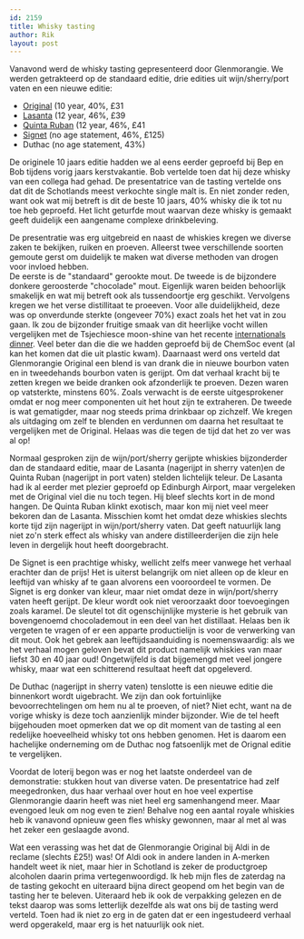 ```yaml
---
id: 2159
title: Whisky tasting
author: Rik
layout: post
---
```

Vanavond werd de whisky tasting gepresenteerd door Glenmorangie. We werden getrakteerd op de standaard editie, drie edities uit wijn/sherry/port vaten en een nieuwe editie:

  * [Original][1] (10 year, 40%, £31
  * [Lasanta][2] (12 year, 46%, £39
  * [Quinta Ruban][3] (12 year, 46%, £41
  * [Signet][4] (no age statement, 46%, £125)
  * Duthac (no age statement, 43%)

De originele 10 jaars editie hadden we al eens eerder geproefd bij Bep en Bob tijdens vorig jaars kerstvakantie. Bob vertelde toen dat hij deze whisky van een collega had gehad. De presentatrice van de tasting vertelde ons dat dit de Schotlands meest verkochte single malt is. En niet zonder reden, want ook wat mij betreft is dit de beste 10 jaars, 40% whisky die ik tot nu toe heb geproefd. Het licht geturfde mout waarvan deze whisky is gemaakt geeft duidelijk een aangename complexe drinkbeleving. 

De presentratie was erg uitgebreid en naast de whiskies kregen we diverse zaken te bekijken, ruiken en proeven. Alleerst twee verschillende soorten gemoute gerst om duidelijk te maken wat diverse methoden van drogen voor invloed hebben.  
De eerste is de "standaard" gerookte mout. De tweede is de bijzondere donkere geroosterde "chocolade" mout. Eigenlijk waren beiden behoorlijk smakelijk en wat mij betreft ook als tussendoortje erg geschikt. Vervolgens kregen we het verse distillitaat te proeeven. Voor alle duidelijkheid, deze was op onverdunde sterkte (ongeveer 70%) exact zoals het het vat in zou gaan. Ik zou de bijzonder fruitige smaak van dit heerlijke vocht willen vergelijken met de Tsjechiesce moon-shine van het recente [internationals dinner][5]. Veel beter dan die die we hadden geproefd bij de ChemSoc event (al kan het komen dat die uit plastic kwam). Daarnaast werd ons verteld dat Glenmorangie Original een blend is van drank die in nieuwe bourbon vaten en in tweedehands bourbon vaten is gerijpt. Om dat verhaal kracht bij te zetten kregen we beide dranken ook afzonderlijk te proeven. Dezen waren op vatsterkte, minstens 60%. Zoals verwacht is de eerste uitgesprokener omdat er nog meer componenten uit het hout zijn te extraheren. De tweede is wat gematigder, maar nog steeds prima drinkbaar op zichzelf. We kregen als uitdaging om zelf te blenden en verdunnen om daarna het resultaat te vergelijken met de Original. Helaas was die tegen de tijd dat het zo ver was al op!

Normaal gesproken zijn de wijn/port/sherry gerijpte whiskies bijzonderder dan de standaard editie, maar de Lasanta (nagerijpt in sherry vaten)en de Quinta Ruban (nagerijpt in port vaten) stelden lichtelijk teleur. De Lasanta had ik al eerder met plezier geproefd op Edinburgh Airport, maar vergeleken met de Original viel die nu toch tegen. Hij bleef slechts kort in de mond hangen. De Quinta Ruban klinkt exotisch, maar kon mij niet veel meer bekoren dan de Lasanta. Misschien komt het omdat deze whiskies slechts korte tijd zijn nagerijpt in wijn/port/sherry vaten. Dat geeft natuurlijk lang niet zo'n sterk effect als whisky van andere distilleerderijen die zijn hele leven in dergelijk hout heeft doorgebracht.

De Signet is een prachtige whisky, wellicht zelfs meer vanwege het verhaal erachter dan de prijs! Het is uiterst belangrijk om niet alleen op de kleur en leeftijd van whisky af te gaan alvorens een vooroordeel te vormen. De Signet is erg donker van kleur, maar niet omdat deze in wijn/port/sherry vaten heeft gerijpt. De kleur wordt ook niet veroorzaakt door toevoegingen zoals karamel. De sleutel tot dit ogenschijnlijke mysterie is het gebruik van bovengenoemd chocolademout in een deel van het distillaat. Helaas ben ik vergeten te vragen of er een apparte productielijn is voor de verwerking van dit mout. Ook het gebrek aan leeftijdsaanduiding is noemenswaardig: als we het verhaal mogen geloven bevat dit product namelijk whiskies van maar liefst 30 en 40 jaar oud! Ongetwijfeld is dat bijgemengd met veel jongere whisky, maar wat een schitterend resultaat heeft dat opgeleverd.

De Duthac (nagerijpt in sherry vaten) tenslotte is een nieuwe editie die binnenkort wordt uigebracht. We zijn dan ook fortuinlijke bevoorrechtelingen om hem nu al te proeven, of niet? Niet echt, want na de vorige whisky is deze toch aanzienlijk minder bijzonder. Wie de tel heeft bijgehouden moet opmerken dat we op dit moment van de tasting al een redelijke hoeveelheid whisky tot ons hebben genomen. Het is daarom een hachelijke onderneming om de Duthac nog fatsoenlijk met de Orignal editie te vergelijken.

Voordat de loterij begon was er nog het laatste onderdeel van de demonstratie: stukken hout van diverse vaten. De presentatrice had zelf meegedronken, dus haar verhaal over hout en hoe veel expertise Glenmorangie daarin heeft was niet heel erg samenhangend meer. Maar evengoed leuk om nog even te zien! Behalve nog een aantal royale whiskies heb ik vanavond opnieuw geen fles whisky gewonnen, maar al met al was het zeker een geslaagde avond.

Wat een verassing was het dat de Glenmorangie Original bij Aldi in de reclame (slechts £25!) was! Of Aldi ook in andere landen in A-merken handelt weet ik niet, maar hier in Schotland is zeker de productgroep alcoholen daarin prima vertegenwoordigd. Ik heb mijn fles de zaterdag na de tasting gekocht en uiteraard bijna direct geopend om het begin van de tasting her te beleven. Uiteraard heb ik ook de verpakking gelezen en de tekst daarop was soms letterlijk dezelfde als wat ons bij de tasting werd verteld. Toen had ik niet zo erg in de gaten dat er een ingestudeerd verhaal werd opgerakeld, maar erg is het natuurlijk ook niet.

 [1]: https://www.masterofmalt.com/whiskies/glenmorangie-original-10-year-old-whisky/
 [2]: https://www.masterofmalt.com/whiskies/glenmorangie-lasanta-12-year-old-whisky/
 [3]: https://www.masterofmalt.com/whiskies/glenmorangie/glenmorangie-quinta-ruban-12-year-old-whisky/
 [4]: https://www.masterofmalt.com/whiskies/glenmorangie-signet-whisky/
 [5]: ?ai1ec_event=international-dinner&instance_id=322